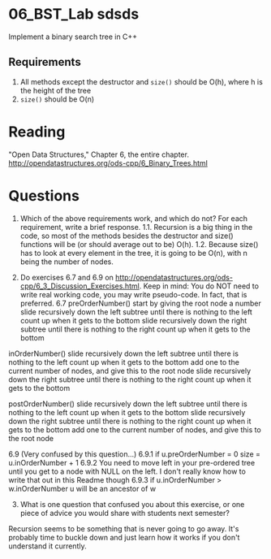 06_BST_Lab sdsds
==============

Implement a binary search tree in C++

Requirements
------------

1. All methods except the destructor and `size()` should be O(h), where h is the height of the tree
2. `size()` should be O(n)

Reading
=======
"Open Data Structures," Chapter 6, the entire chapter. http://opendatastructures.org/ods-cpp/6_Binary_Trees.html

Questions
=========

1. Which of the above requirements work, and which do not? For each requirement, write a brief response.
1.1. Recursion is a big thing in the code, so most of the methods besides the destructor and size() functions will be (or should average out to be) O(h).
1.2. Because size() has to look at every element in the tree, it is going to be O(n), with n being the number of nodes.

2. Do exercises 6.7 and 6.9 on http://opendatastructures.org/ods-cpp/6_3_Discussion_Exercises.html. Keep in mind: You do NOT need to write real working code, you may write pseudo-code. In fact, that is preferred.
6.7 
preOrderNumber()
	start by giving the root node a number
	slide recursively down the left subtree until there is nothing to the left
	count up when it gets to the bottom
	slide recursively down the right subtree until there is nothing to the right
	count up when it gets to the bottom

inOrderNumber()
	slide recursively down the left subtree until there is nothing to the left
	count up when it gets to the bottom
	add one to the current number of nodes, and give this to the root node
	slide recursively down the right subtree until there is nothing to the right
	count up when it gets to the bottom

postOrderNumber()
	slide recursively down the left subtree until there is nothing to the left
	count up when it gets to the bottom
	slide recursively down the right subtree until there is nothing to the right
	count up when it gets to the bottom
	add one to the current number of nodes, and give this to the root node

6.9 (Very confused by this question...)
6.9.1
	if u.preOrderNumber = 0
	size = u.inOrderNumber + 1
6.9.2
	You need to move left in your pre-ordered tree until you get to a node with NULL on the left.
	I don't really know how to write that out in this Readme though
6.9.3
	if u.inOrderNumber > w.inOrderNumber
	u will be an ancestor of w
	

3. What is one question that confused you about this exercise, or one piece of advice you would share with students next semester?

Recursion seems to be something that is never going to go away. It's probably time to buckle down and just learn how it works if you don't understand it currently.